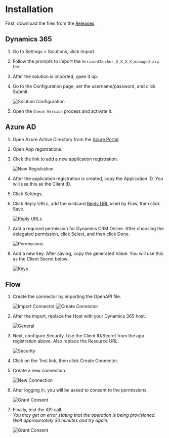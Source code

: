 # Installation
First, download the files from the [Releases](../../../releases).

## Dynamics 365
1. Go to Settings > Solutions, click Import.
 
2. Follow the prompts to import the `VersionChecker_X_X_X_X_managed.zip` file.

3. After the solution is imported, open it up.

4. Go to the Configuration page, set the username/password, and click Submit.

   ![](./VersionChecker_Solution_Config.png "Solution Configuration")

5. Open the `Check Version` process and activate it.

## Azure AD
1. Open Azure Active Directory from the [Azure Portal](https://portal.azure.com).

2. Open App registrations.

3. Click the link to add a new application registration.

   ![](./AzureAD_Create.png "New Registration")

4. After the application registration is created, copy the Application ID.  You will use this as the Client ID.

5. Click Settings.

6. Click Reply URLs, add the wildcard [Reply URL](https://*.consent.azure-apim.net/redirect) used by Flow, then click Save.

   ![](./AzureAD_ReplyURLs.png "Reply URLs")

7. Add a required permission for Dynamics CRM Online.  After choosing the delegated permission, click Select, and then click Done.

   ![](./AzureAD_Permissions.png "Permissions")

8. Add a new key. After saving, copy the generated Value.  You will use this as the Client Secret below.

   ![](./AzureAD_Keys.png "Keys")


## Flow
1. Create the connector by importing the OpenAPI file.

   ![](./Flow_Connector_Import.png "Import Connector")
   ![](./Flow_Connector_Create.png "Create Connector")

2. After the import, replace the Host with your Dynamics 365 host.

   ![](./Flow_Connector_General.png "General")

3. Next, configure Security.  Use the Client ID/Secret from the app registration above.  Also replace the Resource URL.

   ![](./Flow_Connector_Security.png "Security")

4. Click on the Test link, then click Create Connector.

5. Create a new connection.

   ![](./Flow_Connector_NewConnection.png "New Connection")

6. After logging in, you will be asked to consent to the permissions.

   ![](./Flow_Connector_Consent.png "Grant Consent")

7. Finally, test the API call.  
   _You may get an error stating that the operation is being provisioned.  Wait approximately 30 minutes and try again._

   ![](./Flow_Connector_Provisioning.png "Grant Consent")